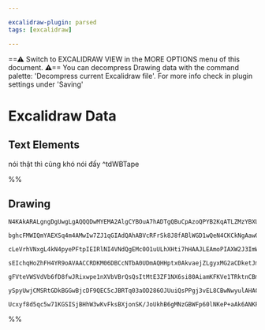 ```yaml
---

excalidraw-plugin: parsed
tags: [excalidraw]

---
```

==⚠  Switch to EXCALIDRAW VIEW in the MORE OPTIONS menu of this document. ⚠== You can decompress Drawing data with the command palette: 'Decompress current Excalidraw file'. For more info check in plugin settings under 'Saving'


# Excalidraw Data
## Text Elements
nói thật thì cũng khó nói đấy  ^tdWBTape

%%
## Drawing
```compressed-json
N4KAkARALgngDgUwgLgAQQQDwMYEMA2AlgCYBOuA7hADTgQBuCpAzoQPYB2KqATLZMzYBXUtiRoIACyhQ4zZAHoFAc0JRJQgEYA6bGwC2CgF7N6hbEcK4OCtptbErHALRY8RMpWdx8Q1TdIEfARcZgRmBShcZQUebQBWbQAGGjoghH0EDihmbgBtcDBQMBLoeHF0KCwoVJLIRhZ2LjQeAGYk/lKG1k4AOU4xbgBGAE54gA4hgBYpofHWzshCDmIs

bghcFMWIQmYAEXSq4m4AMwIw7ZJ1qGIAdQAhABVcRFrSk8J8fABlWGD1wQeN4CKCkNgAawQtxI6m4fEKILBkN+MH+EkBV22YL8kg44VyaCG2zYcFw2DUMGGSQ6CI2HGUaNQNLqEEw3GcPAAbK1tJzOfFWkNWgB2HhJYVJQXbSloEbjbRTHgzdrjKbCoac4UjYXbZigiEIADCbHwbFI6wAxEMENbrcCIJoyeDlNiVsbTeaJKDrMxSYFsvaKDDJHDh

cLeVrhVNxgL4kN4pyePFtpIEIRlNI4VNdQgEMc0O1uULhXHti7hHAAJLEAmoPIAXW2J3ImWr3A4Qi+WOEKzxzFrHa7tM0PeIAFFgplsrWG9shHBiLgjsNRVH4kq43NOdsiBxwe3O/gd2xsJD86gzvgLrSTpwoN9CEYKmKm3eAGK4fSfGWobO0qqYDUEgcAAz4QqDqIAtXhQBBkgADeoNggCWgPSqDgpIIGoKB4GAIiAgCleDA6BYpQjzVOs2GwdB

sEIchqHoZhFH4YR9oAVAACCRDKM06DBCcNTbA0UDmAQHHptx0AkvaejZLgyxMG2aCDketJmumywEKRgHkWBlEweoNEocoaEYVhOlMURtK4EIUBsAASuEj4VKCQgIDuckABJphmQGoEM2g8IUAC+4CNnQLxwL8S4VMUkDqBkFQQJxmadAwhAIBQ9xOuWQhuiaZqWichVFW8EDYCI/pQJWVT6L8SJGnlnroFaNotSVZWkBVVUZJlp7ZblHrXOQHC+r

gFVteVWSVdVb6fD8fwJRixwpe1nXVbVBrQsQsItMtE3ZF1NX6si80AiamKFKVe1TRktnCBmfa1kSF0rZNB0APKkuSsBUsykAvft03vp+37cH+pT/dd+hvneD5PnCv2XR1r3VZp7GceJvH8c9V0HZFpDsR1bAUKmuDnkpu1IwDGRjisbGE8TITnhs9PjZTkN02CFCPOU6yuktF3MNgYJfAAGqDrRTNoGpTJyQxzNLSSJsmAtCya+AAJrcOMcQCsK4

ySpyUwjCMSRtGDkBGGwBjcDF9QEC5cJBRTq03aOD286OJUuiQsPPgj3vEL8CBwNwyulAHACybCrDTuCaME56Xte4ekCQ7r5WgtsQPcJpM6QyiOgAFDwQw6rwpfUOXZdJAkACU9r2conajbzBe4MX7SV20HS8J3TJ1xATvY2z62Qh9QmcAOh4pc2n4IPZKxMMsyg27SWRxwn3DOa5tLYEQIdoNv2wcHPW+kC5xLWbuTnnwgQ+lHYABWCDYDk3wn3A

Ucxyf8d5qc5w71KGSISjBHhW3wKvFksBXjonSK/JoUkhB6gMNzGBWFp60lNKeP+aAk6ANKPgUI7F4GgPAQeL4QVwCBX4BAD4wRazAGCoFIAA
```
%%